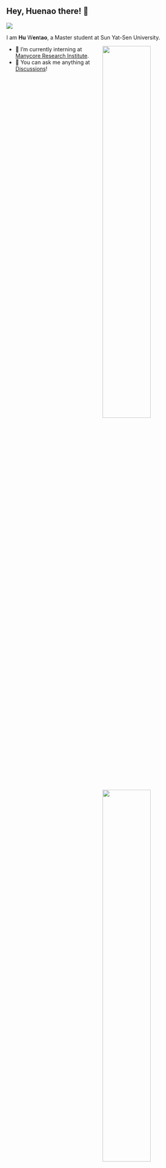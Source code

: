 ## Hey, Huenao there! :wave:

![](https://visitor-badge.glitch.me/badge?page_id=ValensHu.ValensHu)

I am **Hu** W**en**t**ao**, a Master student at Sun Yat-Sen University.

[<img align="right" width="50%" src="https://github-readme-stats.vercel.app/api?username=Huenao&theme=dark&show_icons=true">](https://metrics.lecoq.io/Huenao#gh-dark-mode-only)
[<img align="right" width="50%" src="https://github-readme-stats.vercel.app/api?username=Huenao&show_icons=true">](https://metrics.lecoq.io/Huenao#gh-light-mode-only)

- :briefcase: I’m currently interning at [Manycore Research Institute](https://github.com/manycore-research/).
- :speech_balloon: You can ask me anything at [Discussions](https://github.com/Huenao/Huenao/discussions)!
